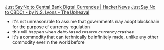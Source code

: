 
[Just Say No to Central Bank Digital Currencies | Hacker News](https://news.ycombinator.com/item?id=30634245)
[Just Say No to CBDCs - by N.S. Lyons - The Upheaval](https://theupheaval.substack.com/p/just-say-no-to-cbdcs)
- it's not unreasonable to assume that governments may adopt blockchain for the purpose of currency regulation
- this will happen when debt-based reserve currency crashes
- it's a commodity that can technically be infinitely made, unlike any other commodity ever in the world before
